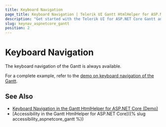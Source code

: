 ```yaml
---
title: Keyboard Navigation
page_title: Keyboard Navigation | Telerik UI Gantt HtmlHelper for ASP.NET Core
description: "Get started with the Telerik UI for ASP.NET Core Gantt and learn about the accessibility support it provides through its keyboard navigation functionality."
slug: keynav_aspnetcore_gantt
position: 2
---
```


# Keyboard Navigation

The keyboard navigation of the Gantt is always available.

For a complete example, refer to the [demo on keyboard navigation of the Gantt](https://demos.telerik.com/aspnet-core/gantt/keyboard-navigation).

## See Also

* [Keyboard Navigation in the Gantt HtmlHelper for ASP.NET Core (Demo)](https://demos.telerik.com/aspnet-core/gantt/keyboard-navigation)
* [Accessibility in the Gantt HtmlHelper for ASP.NET Core]({% slug accessibility_aspnetcore_gantt %})
